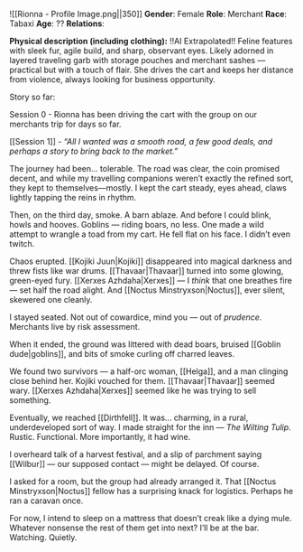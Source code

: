 ![[Rionna - Profile Image.png||350]]
**Gender**: Female
**Role**: Merchant
**Race**: Tabaxi
**Age**: ?? 
**Relations**: 

**Physical description (including clothing):** !!AI Extrapolated!! 
Feline features with sleek fur, agile build, and sharp, observant eyes. Likely adorned in layered traveling garb with storage pouches and merchant sashes — practical but with a touch of flair. She drives the cart and keeps her distance from violence, always looking for business opportunity.

Story so far:

Session 0 - Rionna has been driving the cart with the group on our merchants trip for days so far.

[[Session 1]] - _“All I wanted was a smooth road, a few good deals, and perhaps a story to bring back to the market.”_

The journey had been... tolerable. The road was clear, the coin promised decent, and while my travelling companions weren’t exactly the refined sort, they kept to themselves—mostly. I kept the cart steady, eyes ahead, claws lightly tapping the reins in rhythm.

Then, on the third day, smoke. A barn ablaze. And before I could blink, howls and hooves. Goblins — riding boars, no less. One made a wild attempt to wrangle a toad from my cart. He fell flat on his face. I didn’t even twitch.

Chaos erupted. [[Kojiki Juun|Kojiki]] disappeared into magical darkness and threw fists like war drums. [[Thavaar|Thavaar]] turned into some glowing, green-eyed fury. [[Xerxes Azhdaha|Xerxes]] — I _think_ that one breathes fire — set half the road alight. And [[Noctus Minstryxson|Noctus]], ever silent, skewered one cleanly.

I stayed seated. Not out of cowardice, mind you — out of _prudence_. Merchants live by risk assessment.

When it ended, the ground was littered with dead boars, bruised [[Goblin dude|goblins]], and bits of smoke curling off charred leaves.

We found two survivors — a half-orc woman, [[Helga]], and a man clinging close behind her. Kojiki vouched for them. [[Thavaar|Thavaar]] seemed wary. [[Xerxes Azhdaha|Xerxes]] seemed like he was trying to sell something.

Eventually, we reached [[Dirthfell]]. It was... charming, in a rural, underdeveloped sort of way. I made straight for the inn — _The Wilting Tulip_. Rustic. Functional. More importantly, it had wine.

I overheard talk of a harvest festival, and a slip of parchment saying [[Wilbur]] — our supposed contact — might be delayed. Of course.

I asked for a room, but the group had already arranged it. That [[Noctus Minstryxson|Noctus]] fellow has a surprising knack for logistics. Perhaps he ran a caravan once.

For now, I intend to sleep on a mattress that doesn’t creak like a dying mule. Whatever nonsense the rest of them get into next? I’ll be at the bar. Watching. Quietly.